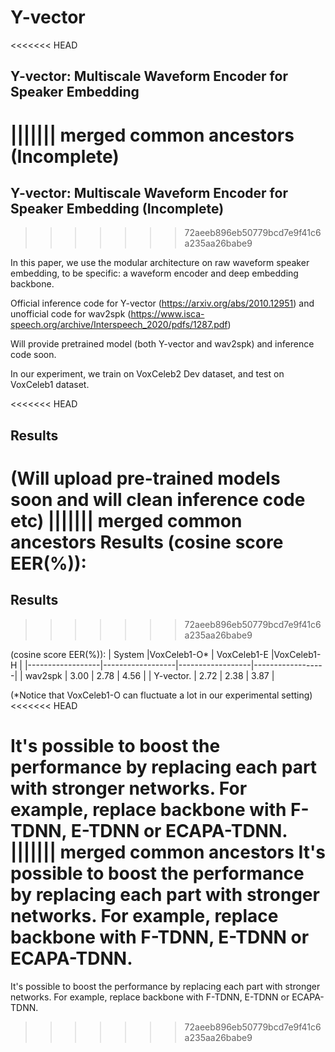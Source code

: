 # Y-vector

<<<<<<< HEAD
## Y-vector: Multiscale Waveform Encoder for Speaker Embedding
||||||| merged common ancestors
(Incomplete)
=======
## Y-vector: Multiscale Waveform Encoder for Speaker Embedding (Incomplete)
>>>>>>> 72aeeb896eb50779bcd7e9f41c6a235aa26babe9

In this paper, we use the modular architecture on raw waveform speaker embedding, to be specific: a waveform encoder and deep embedding backbone. 

Official inference code for Y-vector (https://arxiv.org/abs/2010.12951) and unofficial code for wav2spk (https://www.isca-speech.org/archive/Interspeech_2020/pdfs/1287.pdf)

Will provide pretrained model (both Y-vector and wav2spk) and inference code soon.

In our experiment, we train on VoxCeleb2 Dev dataset, and test on VoxCeleb1 dataset.

<<<<<<< HEAD
## Results 
(Will upload pre-trained models soon and will clean inference code etc)
||||||| merged common ancestors
Results (cosine score EER(%)):
=======
## Results 
>>>>>>> 72aeeb896eb50779bcd7e9f41c6a235aa26babe9

(cosine score EER(%)):
| System         |VoxCeleb1-O*  | VoxCeleb1-E  |VoxCeleb1-H | 
|------------------|------------------|------------------|------------------|
| wav2spk       | 3.00             | 2.78              | 4.56             |
| Y-vector.       | 2.72              |   2.38            | 3.87             |

(*Notice that VoxCeleb1-O can fluctuate a lot in our experimental setting)
<<<<<<< HEAD

It's possible to boost the performance by replacing each part with stronger networks. For example, replace backbone with F-TDNN, E-TDNN or ECAPA-TDNN.
||||||| merged common ancestors
It's possible to boost the performance by replacing each part with stronger networks. For example, replace backbone with F-TDNN, E-TDNN or ECAPA-TDNN.
=======

It's possible to boost the performance by replacing each part with stronger networks. For example, replace backbone with F-TDNN, E-TDNN or ECAPA-TDNN.
>>>>>>> 72aeeb896eb50779bcd7e9f41c6a235aa26babe9
